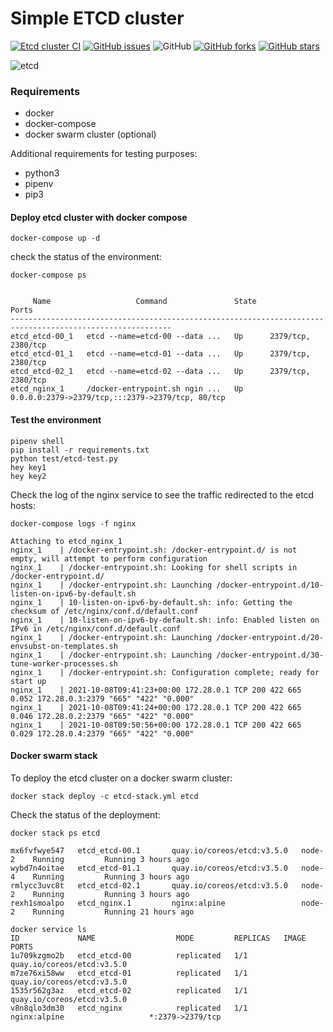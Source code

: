 # Simple ETCD cluster

[![Etcd cluster CI](https://github.com/garutilorenzo/docker-etcd-cluster/actions/workflows/ci.yml/badge.svg)](https://github.com/garutilorenzo/docker-etcd-cluster/actions/workflows/ci.yml)
[![GitHub issues](https://img.shields.io/github/issues/garutilorenzo/docker-etcd-cluster)](https://github.com/garutilorenzo/docker-etcd-cluster/issues)
![GitHub](https://img.shields.io/github/license/garutilorenzo/docker-etcd-cluster)
[![GitHub forks](https://img.shields.io/github/forks/garutilorenzo/docker-etcd-cluster)](https://github.com/garutilorenzo/docker-etcd-cluster/network)
[![GitHub stars](https://img.shields.io/github/stars/garutilorenzo/docker-etcd-cluster)](https://github.com/garutilorenzo/docker-etcd-cluster/stargazers)

![etcd](https://garutilorenzo.github.io/images/etcd.png)

### Requirements

* docker
* docker-compose
* docker swarm cluster (optional)

Additional requirements for testing purposes:

* python3
* pipenv
* pip3

#### Deploy etcd cluster with docker compose

```
docker-compose up -d
```

check the status of the environment:

```
docker-compose ps


     Name                   Command               State                        Ports                      
----------------------------------------------------------------------------------------------------------
etcd_etcd-00_1   etcd --name=etcd-00 --data ...   Up      2379/tcp, 2380/tcp                              
etcd_etcd-01_1   etcd --name=etcd-01 --data ...   Up      2379/tcp, 2380/tcp                              
etcd_etcd-02_1   etcd --name=etcd-02 --data ...   Up      2379/tcp, 2380/tcp                              
etcd_nginx_1     /docker-entrypoint.sh ngin ...   Up      0.0.0.0:2379->2379/tcp,:::2379->2379/tcp, 80/tcp
```

#### Test the environment

```
pipenv shell
pip install -r requirements.txt
python test/etcd-test.py 
hey key1
hey key2
```

Check the log of the nginx service to see the traffic redirected to the etcd hosts:

```
docker-compose logs -f nginx

Attaching to etcd_nginx_1
nginx_1    | /docker-entrypoint.sh: /docker-entrypoint.d/ is not empty, will attempt to perform configuration
nginx_1    | /docker-entrypoint.sh: Looking for shell scripts in /docker-entrypoint.d/
nginx_1    | /docker-entrypoint.sh: Launching /docker-entrypoint.d/10-listen-on-ipv6-by-default.sh
nginx_1    | 10-listen-on-ipv6-by-default.sh: info: Getting the checksum of /etc/nginx/conf.d/default.conf
nginx_1    | 10-listen-on-ipv6-by-default.sh: info: Enabled listen on IPv6 in /etc/nginx/conf.d/default.conf
nginx_1    | /docker-entrypoint.sh: Launching /docker-entrypoint.d/20-envsubst-on-templates.sh
nginx_1    | /docker-entrypoint.sh: Launching /docker-entrypoint.d/30-tune-worker-processes.sh
nginx_1    | /docker-entrypoint.sh: Configuration complete; ready for start up
nginx_1    | 2021-10-08T09:41:23+00:00 172.28.0.1 TCP 200 422 665 0.052 172.28.0.3:2379 "665" "422" "0.000"
nginx_1    | 2021-10-08T09:41:24+00:00 172.28.0.1 TCP 200 422 665 0.046 172.28.0.2:2379 "665" "422" "0.000"
nginx_1    | 2021-10-08T09:50:56+00:00 172.28.0.1 TCP 200 422 665 0.029 172.28.0.4:2379 "665" "422" "0.000"
```

#### Docker swarm stack

To deploy the etcd cluster on a docker swarm cluster:

```
docker stack deploy -c etcd-stack.yml etcd
```

Check the status of the deployment:

```
docker stack ps etcd

mx6fvfwye547   etcd_etcd-00.1       quay.io/coreos/etcd:v3.5.0   node-2    Running         Running 3 hours ago                                        
wybd7n4oitae   etcd_etcd-01.1       quay.io/coreos/etcd:v3.5.0   node-4    Running         Running 3 hours ago                                        
rmlycc3uvc8t   etcd_etcd-02.1       quay.io/coreos/etcd:v3.5.0   node-2    Running         Running 3 hours ago                                        
rexh1smoalpo   etcd_nginx.1         nginx:alpine                 node-2    Running         Running 21 hours ago    

docker service ls
ID             NAME                  MODE         REPLICAS   IMAGE                          PORTS
1u709kzgmo2b   etcd_etcd-00          replicated   1/1        quay.io/coreos/etcd:v3.5.0     
m7ze76xi58ww   etcd_etcd-01          replicated   1/1        quay.io/coreos/etcd:v3.5.0     
1535r562g3az   etcd_etcd-02          replicated   1/1        quay.io/coreos/etcd:v3.5.0     
v8n8qlo3dm30   etcd_nginx            replicated   1/1        nginx:alpine                   *:2379->2379/tcp
```




